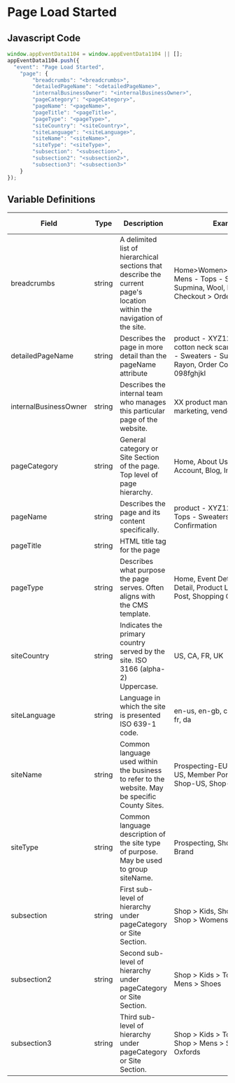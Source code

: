 # Page Load Started

### 

## Javascript Code
```js
window.appEventData1104 = window.appEventData1104 || [];
appEventData1104.push({
  "event": "Page Load Started",
    "page": {
        "breadcrumbs": "<breadcrumbs>",
        "detailedPageName": "<detailedPageName>",
        "internalBusinessOwner": "<internalBusinessOwner>",
        "pageCategory": "<pageCategory>",
        "pageName": "<pageName>",
        "pageTitle": "<pageTitle>",
        "pageType": "<pageType>",
        "siteCountry": "<siteCountry>",
        "siteLanguage": "<siteLanguage>",
        "siteName": "<siteName>",
        "siteType": "<siteType>",
        "subsection": "<subsection>",
        "subsection2": "<subsection2>",
        "subsection3": "<subsection3>"
    }
});
```

## Variable Definitions

|Field|Type|Description|Example|Pattern|Min Length|Max Length|Minimum|Maximum|Multiple Of|
| --- | --- | --- | --- | --- | --- | --- | --- | --- | --- |
|breadcrumbs|string|A delimited list of hierarchical sections that describe the current page's location within the navigation of the site.|Home&gt;Women&gt;Tops&gt;Sweaters, Mens - Tops - Sweaters - Supmina, Wool, Rayon, Checkout &gt; Order Thank You|||||||
|detailedPageName|string|Describes the page in more detail than the pageName attribute|product - XYZ123 - super cotton neck scarf, Mens - Tops - Sweaters - Supmina, Wool, Rayon, Order Confirmation - 098fghjkl|||||||
|internalBusinessOwner|string|Describes the internal team who manages this particular page of the website.|XX product management, marketing, vendor name|||||||
|pageCategory|string|General category or Site Section of the page. Top level of page hierarchy.|Home, About Us, Shop, Account, Blog, Investors|||||||
|pageName|string|Describes the page and its content specifically. |product - XYZ123, Mens - Tops - Sweaters, Order Confirmation|||||||
|pageTitle|string|HTML title tag for the page||||||||
|pageType|string|Describes what purpose the page serves. Often aligns with the CMS template.|Home, Event Detail, Property Detail, Product Listing, Blog Post, Shopping Cart|||||||
|siteCountry|string|Indicates the primary country served by the site. ISO 3166 \(alpha-2\) Uppercase.|US, CA, FR, UK|^[A-Z]{2}$||||||
|siteLanguage|string|Language in which the site is presented ISO 639-1 code. |en-us, en-gb, ch-cn, fr-ca, fr-fr, da|^[a-z]{2}([-]{1}[a-z]{2}){0,1}$||||||
|siteName|string|Common language used within the business to refer to the website. May be specific County Sites.|Prospecting-EU, Prospecting-US, Member Portal, Shop-CA, Shop-US, Shop-EU|||||||
|siteType|string|Common language description of the site type of purpose. May be used to group siteName.|Prospecting, Shop, Members, Brand|||||||
|subsection|string|First sub-level of hierarchy under pageCategory or Site Section. |Shop &gt; Kids, Shop &gt; Mens, Shop &gt; Womens|||||||
|subsection2|string|Second sub-level of hierarchy under pageCategory or Site Section. |Shop &gt; Kids &gt; Tops, Shop &gt; Mens &gt; Shoes|||||||
|subsection3|string|Third sub-level of hierarchy under pageCategory or Site Section. |Shop &gt; Kids &gt; Tops &gt; Tees, Shop &gt; Mens &gt; Shoes &gt; Oxfords|||||||




